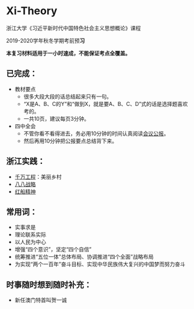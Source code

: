 # Xi-Theory
浙江大学《习近平新时代中国特色社会主义思想概论》课程

2019-2020学年秋冬学期考前预**习**

**本复习材料适用于一小时速成，不能保证考点全覆盖。**

## 已完成：
* 教材要点
  * 很多大段大段的话总结起来只有一句。
  * “X是A、B、C的Y”和“做到X，就是要A、B、C、D”式的话是选择题喜欢考的。
  * 一共10页，建议每页3分钟。
* 四中全会
  * 不管你看不看得进去，务必用10分钟的时间认真阅读[会议公报](http://www.xinhuanet.com/politics/2019-10/31/c_1125178024.htm)。
  * 然后再用10分钟把公报要点总结背下来。

## 浙江实践：
* [千万工程](http://zjnews.zjol.com.cn/zjnews/201901/t20190101_9129976.shtml)：美丽乡村
* [八八战略](https://baijiahao.baidu.com/s?id=1606328831941874383&wfr=spider&for=pc)
* [红船精神](http://dangjian.people.com.cn/n1/2017/1201/c117092-29679211.html)

## 常用词：
* 实事求是
* 理论联系实际
* 以人民为中心
* 增强“四个意识”，坚定“四个自信”
* 统筹推进“五位一体”总体布局、协调推进“四个全面”战略布局
* 为实现“两个一百年”奋斗目标、实现中华民族伟大复兴的中国梦而努力奋斗

## 时事随时想到随时补充：
* 新任澳门特首叫贺一诚